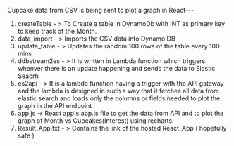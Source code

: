 Cupcake data from CSV is being sent to plot a graph in React---


1) createTable - > To Create a table in DynamoDb with INT as primary key to keep track of the Month.
2) data_import - > Imports the CSV data into Dynamo DB
3) update_table - > Updates the random 100 rows of the table every 100 mins
4) ddbstream2es - > It is written in Lambda function which triggers whenver there is an update happening and sends the data to Elastic Seacrh
5) es2api - > It is a lambda function having a trigger with the API gateway and the lambda is designed in such a way that it fetches all data from elastic search and loads only the columns or fields needed to plot the graph in the API endpoint
6) app.js -> React app's app.js file to get the data from API and to plot the graph of Month vs Cupcakes(Interest) using recharts.
7) Result_App.txt - > Contains the link of the hosted React_App ( hopefully safe )
